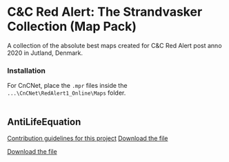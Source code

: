 # C&C Red Alert: The Strandvasker Collection (Map Pack)
A collection of the absolute best maps created for C&C Red Alert post anno 2020 in Jutland, Denmark.<br>

### Installation
For CnCNet, place the `.mpr` files inside the `...\CnCNet\RedAlert1_Online\Maps` folder.<br><br>

## AntiLifeEquation
[Contribution guidelines for this project](maps/AntiLifeEquation_v1.0.mpr)
[Download the file](https://raw.githubusercontent.com/tmthomsen/RedAlert_TheStrandvaskerCollection/main/maps/AntiLifeEquation_v1.0.mpr)

[Download the file](https://github.com/tmthomsen/RedAlert_TheStrandvaskerCollection/raw/main/example.txt)

